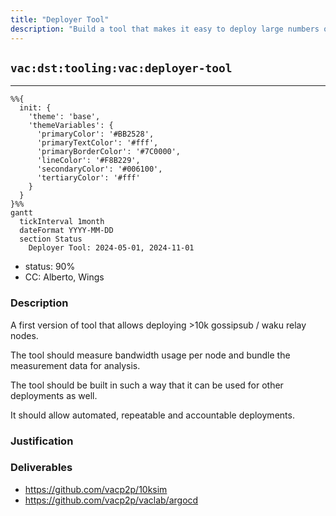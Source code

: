 ```yaml
---
title: "Deployer Tool"
description: "Build a tool that makes it easy to deploy large numbers of nodes in a controlled network."
---
```

## `vac:dst:tooling:vac:deployer-tool`
---

```mermaid
%%{ 
  init: { 
    'theme': 'base', 
    'themeVariables': { 
      'primaryColor': '#BB2528', 
      'primaryTextColor': '#fff', 
      'primaryBorderColor': '#7C0000', 
      'lineColor': '#F8B229', 
      'secondaryColor': '#006100', 
      'tertiaryColor': '#fff' 
    } 
  } 
}%%
gantt
  tickInterval 1month
  dateFormat YYYY-MM-DD 
  section Status
    Deployer Tool: 2024-05-01, 2024-11-01
```

- status: 90%
- CC: Alberto, Wings

### Description

A first version of tool that allows deploying >10k gossipsub / waku relay nodes.

The tool should measure bandwidth usage per node and bundle the measurement data for analysis.

The tool should be built in such a way that it can be used for other deployments as well.

It should allow automated, repeatable and accountable deployments.

### Justification


### Deliverables

* https://github.com/vacp2p/10ksim
* https://github.com/vacp2p/vaclab/argocd
